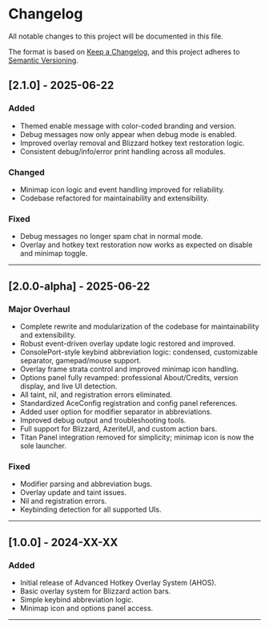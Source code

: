 # Changelog

All notable changes to this project will be documented in this file.

The format is based on [Keep a Changelog](https://keepachangelog.com/en/1.0.0/), and this project adheres to [Semantic Versioning](https://semver.org/spec/v2.0.0.html).

## [2.1.0] - 2025-06-22

### Added

- Themed enable message with color-coded branding and version.
- Debug messages now only appear when debug mode is enabled.
- Improved overlay removal and Blizzard hotkey text restoration logic.
- Consistent debug/info/error print handling across all modules.

### Changed

- Minimap icon logic and event handling improved for reliability.
- Codebase refactored for maintainability and extensibility.

### Fixed

- Debug messages no longer spam chat in normal mode.
- Overlay and hotkey text restoration now works as expected on disable and minimap toggle.

---

## [2.0.0-alpha] - 2025-06-22

### Major Overhaul

- Complete rewrite and modularization of the codebase for maintainability and extensibility.
- Robust event-driven overlay update logic restored and improved.
- ConsolePort-style keybind abbreviation logic: condensed, customizable separator, gamepad/mouse support.
- Overlay frame strata control and improved minimap icon handling.
- Options panel fully revamped: professional About/Credits, version display, and live UI detection.
- All taint, nil, and registration errors eliminated.
- Standardized AceConfig registration and config panel references.
- Added user option for modifier separator in abbreviations.
- Improved debug output and troubleshooting tools.
- Full support for Blizzard, AzeriteUI, and custom action bars.
- Titan Panel integration removed for simplicity; minimap icon is now the sole launcher.

### Fixed

- Modifier parsing and abbreviation bugs.
- Overlay update and taint issues.
- Nil and registration errors.
- Keybinding detection for all supported UIs.

---

## [1.0.0] - 2024-XX-XX

### Added

- Initial release of Advanced Hotkey Overlay System (AHOS).
- Basic overlay system for Blizzard action bars.
- Simple keybind abbreviation logic.
- Minimap icon and options panel access.

---
